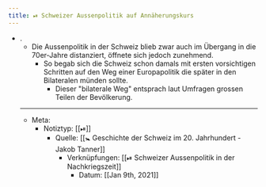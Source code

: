 ```yaml
---
title: ⏯ Schweizer Aussenpolitik auf Annäherungskurs
---
```


- .
	- Die Aussenpolitik in der Schweiz blieb zwar auch im Übergang in die 70er-Jahre distanziert, öffnete sich jedoch zunehmend.
		- So begab sich die Schweiz schon damals mit ersten vorsichtigen Schritten auf den Weg einer Europapolitik die später in den Bilateralen münden sollte.
			- Dieser "bilaterale Weg" entsprach laut Umfragen grossen Teilen der Bevölkerung.
	- ---
	- Meta:
		- Notiztyp: [[⏯]]
			- Quelle: [[🚼 Geschichte der Schweiz im 20. Jahrhundert - Jakob Tanner]]
				- Verknüpfungen: [[⏯ Schweizer Aussenpolitik in der Nachkriegszeit]]
					- Datum: [[Jan 9th, 2021]]